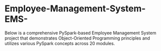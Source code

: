 # Employee-Management-System-EMS-
Below is a comprehensive PySpark-based Employee Management System project that demonstrates Object-Oriented Programming principles and utilizes various PySpark concepts across 20 modules.
